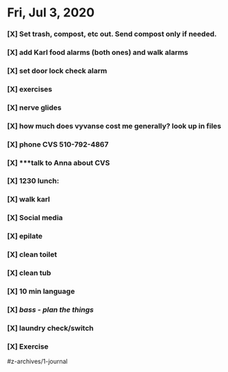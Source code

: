 # Fri, Jul 3, 2020

### [X] Set trash, compost, etc out. Send compost only if needed.
### [X] add Karl food alarms (both ones) and walk alarms
### [X] set door lock check alarm
### [X] exercises
### [X] nerve glides
### [X] how much does vyvanse cost me generally? look up in files
### [X] phone CVS 510-792-4867
### [X] ***talk to Anna about CVS
### [X] 1230 lunch: 
### [X] walk karl
### [X] Social media
### [X] epilate
### [X] clean toilet
### [X] clean tub
### [X] 10 min language
### [X] ***bass - plan the things***
### [X] laundry check/switch
### [X] Exercise


#z-archives/1-journal